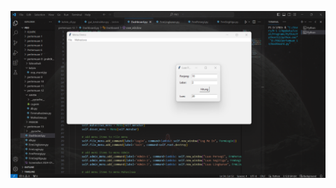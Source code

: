 ![dashboard](https://github.com/RafiZR/PBO/blob/main/pertemuan%2013/Screenshot%202024-01-15%20202142.png)
